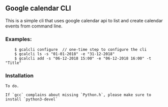 ## Google calendar CLI

This is a simple cli that uses google calendar api to list and create calendar
events from command line.

### Examples:

```
    $ gcalcli configure  // one-time step to configure the cli
    $ gcalcli ls -s "01-01-2018" -e "31-12-2018"
    $ gcalcli add -s "06-12-2018 15:00" -e "06-12-2018 16:00" -t "Title"
```

### Installation

    To do.

    If `gcc` complains about missing `Python.h`, please make sure to install `python3-devel`
